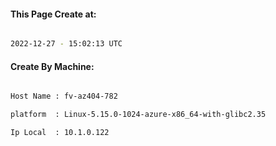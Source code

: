 
   
#### This Page Create at:

```bash

2022-12-27 - 15:02:13 UTC

```

#### Create By Machine:

```bash

Host Name : fv-az404-782

platform  : Linux-5.15.0-1024-azure-x86_64-with-glibc2.35

Ip Local  : 10.1.0.122

```

